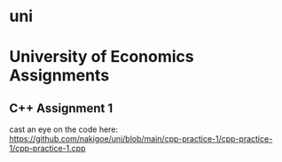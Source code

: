 # uni
<h1>University of Economics Assignments</h1>

<h2>C++ Assignment 1</h2>

cast an eye on the code here: https://github.com/nakigoe/uni/blob/main/cpp-practice-1/cpp-practice-1/cpp-practice-1.cpp
